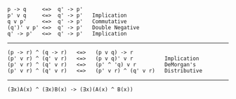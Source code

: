 ```
p -> q     <=>  q' -> p'
p' v q     <=>  q' -> p'   Implication
q v p'     <=>  q' -> p'   Commutative
(q')' v p' <=>  q' -> p'   Double Negative
q' -> p'   <=>  q' -> p'   Implication
```
-----------------------------------------------------------------------------
```
(p -> r) ^ (q -> r)   <=>   (p v q) -> r
(p' v r) ^ (q' v r)   <=>   (p v q)' v r          Implication
(p' v r) ^ (q' v r)   <=>   (p' ^ 'q) v r         DeMorgan's
(p' v r) ^ (q' v r)   <=>   (p' v r) ^ (q' v r)   Distributive
```
-----------------------------------------------------------------------------
``
(Ǝx)A(x) ^ (Ǝx)B(x) -> (Ǝx)(A(x) ^ B(x))
``
